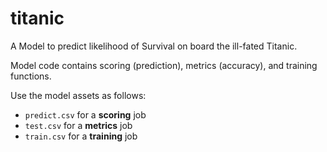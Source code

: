 # titanic

A Model to predict likelihood of Survival on board the ill-fated Titanic.

Model code contains scoring (prediction), metrics (accuracy), and training functions.

Use the model assets as follows:

 - `predict.csv` for a **scoring** job
 - `test.csv` for a **metrics** job
 - `train.csv` for a **training** job